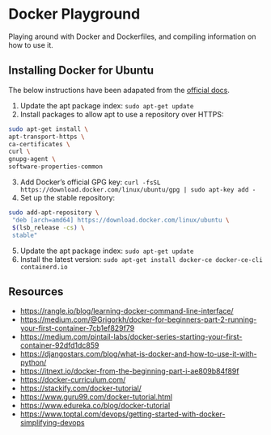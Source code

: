 # Docker Playground

Playing around with Docker and Dockerfiles, and compiling information on how to use it.

## Installing Docker for Ubuntu

The below instructions have been adapated from the [official docs](https://docs.docker.com/install/linux/docker-ce/ubuntu/#install-docker-ce).

1. Update the apt package index: `sudo apt-get update`
2. Install packages to allow apt to use a repository over HTTPS:
  ```Bash
  sudo apt-get install \
  apt-transport-https \
  ca-certificates \
  curl \
  gnupg-agent \
  software-properties-common
  ```
3. Add Docker’s official GPG key: `curl -fsSL https://download.docker.com/linux/ubuntu/gpg | sudo apt-key add -`
4. Set up the stable repository:
  ```Bash
  sudo add-apt-repository \
   "deb [arch=amd64] https://download.docker.com/linux/ubuntu \
   $(lsb_release -cs) \
   stable"
   ```
5. Update the apt package index: `sudo apt-get update`
6. Install the latest version: `sudo apt-get install docker-ce docker-ce-cli containerd.io`

## Resources

* https://rangle.io/blog/learning-docker-command-line-interface/
* https://medium.com/@Grigorkh/docker-for-beginners-part-2-running-your-first-container-7cb1ef829f79
* https://medium.com/pintail-labs/docker-series-starting-your-first-container-92dfd1dc859
* https://djangostars.com/blog/what-is-docker-and-how-to-use-it-with-python/
* https://itnext.io/docker-from-the-beginning-part-i-ae809b84f89f
* https://docker-curriculum.com/
* https://stackify.com/docker-tutorial/
* https://www.guru99.com/docker-tutorial.html
* https://www.edureka.co/blog/docker-tutorial
* https://www.toptal.com/devops/getting-started-with-docker-simplifying-devops
